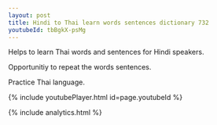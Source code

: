 ```yaml
---
layout: post
title: Hindi to Thai learn words sentences dictionary 732 
youtubeId: tbBgkX-psMg
---
```

 
 
Helps to learn Thai words and sentences for Hindi speakers.

Opportunitiy to repeat the words sentences. 

Practice Thai language. 
 
{% include youtubePlayer.html id=page.youtubeId %}
 
 
{% include analytics.html %}